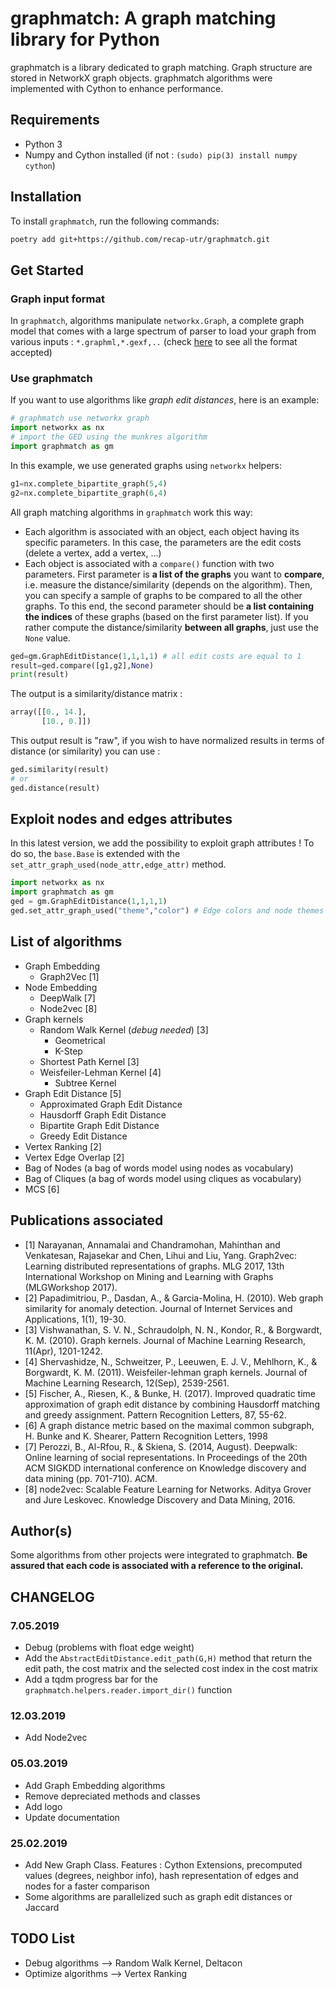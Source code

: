 # graphmatch: A graph matching library for Python

graphmatch is a library dedicated to graph matching. Graph structure are stored in NetworkX graph objects.
graphmatch algorithms were implemented with Cython to enhance performance.

## Requirements

- Python 3
- Numpy and Cython installed (if not : `(sudo) pip(3) install numpy cython`)

## Installation

To install `graphmatch`, run the following commands:

```sh
poetry add git+https://github.com/recap-utr/graphmatch.git
```

## Get Started

### Graph input format

In `graphmatch`, algorithms manipulate `networkx.Graph`, a complete graph model that
comes with a large spectrum of parser to load your graph from various inputs : `*.graphml,*.gexf,..` (check [here](https://networkx.github.io/documentation/stable/reference/readwrite/index.html) to see all the format accepted)

### Use graphmatch

If you want to use algorithms like _graph edit distances_, here is an example:

```python
# graphmatch use networkx graph
import networkx as nx
# import the GED using the munkres algorithm
import graphmatch as gm
```

In this example, we use generated graphs using `networkx` helpers:

```python
g1=nx.complete_bipartite_graph(5,4)
g2=nx.complete_bipartite_graph(6,4)
```

All graph matching algorithms in `graphmatch` work this way:

- Each algorithm is associated with an object, each object having its specific parameters. In this case, the parameters are the edit costs (delete a vertex, add a vertex, ...)
- Each object is associated with a `compare()` function with two parameters. First parameter is **a list of the graphs** you want to **compare**, i.e. measure the distance/similarity (depends on the algorithm). Then, you can specify a sample of graphs to be compared to all the other graphs. To this end, the second parameter should be **a list containing the indices** of these graphs (based on the first parameter list). If you rather compute the distance/similarity **between all graphs**, just use the `None` value.

```python
ged=gm.GraphEditDistance(1,1,1,1) # all edit costs are equal to 1
result=ged.compare([g1,g2],None)
print(result)
```

The output is a similarity/distance matrix :

```python
array([[0., 14.],
       [10., 0.]])
```

This output result is "raw", if you wish to have normalized results in terms of distance (or similarity) you can use :

```python
ged.similarity(result)
# or
ged.distance(result)
```

## Exploit nodes and edges attributes

In this latest version, we add the possibility to exploit graph attributes ! To do so, the `base.Base` is extended with the `set_attr_graph_used(node_attr,edge_attr)` method.

```python
import networkx as nx
import graphmatch as gm
ged = gm.GraphEditDistance(1,1,1,1)
ged.set_attr_graph_used("theme","color") # Edge colors and node themes attributes will be used.
```

## List of algorithms

- Graph Embedding
  - Graph2Vec [1]
- Node Embedding
  - DeepWalk [7]
  - Node2vec [8]
- Graph kernels
  - Random Walk Kernel (_debug needed_) [3]
    - Geometrical
    - K-Step
  - Shortest Path Kernel [3]
  - Weisfeiler-Lehman Kernel [4]
    - Subtree Kernel
- Graph Edit Distance [5]
  - Approximated Graph Edit Distance
  - Hausdorff Graph Edit Distance
  - Bipartite Graph Edit Distance
  - Greedy Edit Distance
- Vertex Ranking [2]
- Vertex Edge Overlap [2]
- Bag of Nodes (a bag of words model using nodes as vocabulary)
- Bag of Cliques (a bag of words model using cliques as vocabulary)
- MCS [6]

## Publications associated

- [1] Narayanan, Annamalai and Chandramohan, Mahinthan and Venkatesan, Rajasekar and Chen, Lihui and Liu, Yang. Graph2vec: Learning distributed representations of graphs. MLG 2017, 13th International Workshop on Mining and Learning with Graphs (MLGWorkshop 2017).
- [2] Papadimitriou, P., Dasdan, A., & Garcia-Molina, H. (2010). Web graph similarity for anomaly detection. Journal of Internet Services and Applications, 1(1), 19-30.
- [3] Vishwanathan, S. V. N., Schraudolph, N. N., Kondor, R., & Borgwardt, K. M. (2010). Graph kernels. Journal of Machine Learning Research, 11(Apr), 1201-1242.
- [4] Shervashidze, N., Schweitzer, P., Leeuwen, E. J. V., Mehlhorn, K., & Borgwardt, K. M. (2011). Weisfeiler-lehman graph kernels. Journal of Machine Learning Research, 12(Sep), 2539-2561.
- [5] Fischer, A., Riesen, K., & Bunke, H. (2017). Improved quadratic time approximation of graph edit distance by combining Hausdorff matching and greedy assignment. Pattern Recognition Letters, 87, 55-62.
- [6] A graph distance metric based on the maximal common subgraph, H. Bunke and K. Shearer, Pattern Recognition Letters, 1998
- [7] Perozzi, B., Al-Rfou, R., & Skiena, S. (2014, August). Deepwalk: Online learning of social representations. In Proceedings of the 20th ACM SIGKDD international conference on Knowledge discovery and data mining (pp. 701-710). ACM.
- [8] node2vec: Scalable Feature Learning for Networks. Aditya Grover and Jure Leskovec. Knowledge Discovery and Data Mining, 2016.

## Author(s)

Some algorithms from other projects were integrated to graphmatch. **Be assured that
each code is associated with a reference to the original.**

## CHANGELOG

### 7.05.2019

- Debug (problems with float edge weight)
- Add the `AbstractEditDistance.edit_path(G,H)` method that return the edit path, the cost matrix and the selected cost index in the cost matrix
- Add a tqdm progress bar for the `graphmatch.helpers.reader.import_dir()` function

### 12.03.2019

- Add Node2vec

### 05.03.2019

- Add Graph Embedding algorithms
- Remove depreciated methods and classes
- Add logo
- Update documentation

### 25.02.2019

- Add New Graph Class. Features : Cython Extensions, precomputed values (degrees, neighbor info), hash representation of edges and nodes for a faster comparison
- Some algorithms are parallelized such as graph edit distances or Jaccard

## TODO List

- Debug algorithms --> Random Walk Kernel, Deltacon
- Optimize algorithms --> Vertex Ranking
